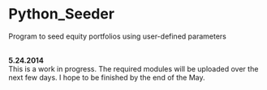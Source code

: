 Python_Seeder
=============

Program to seed equity portfolios using user-defined parameters <BR><BR>

**5.24.2014** <BR>
This is a work in progress. The required modules will be uploaded over the next few days. I hope to be finished by the end of the May.
